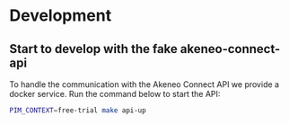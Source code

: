 # Development

## Start to develop with the fake akeneo-connect-api
To handle the communication with the Akeneo Connect API we provide a docker service.
Run the command below to start the API:
```bash
PIM_CONTEXT=free-trial make api-up
```
